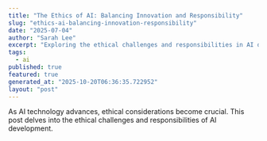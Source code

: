 ```yaml
---
title: "The Ethics of AI: Balancing Innovation and Responsibility"
slug: "ethics-ai-balancing-innovation-responsibility"
date: "2025-07-04"
author: "Sarah Lee"
excerpt: "Exploring the ethical challenges and responsibilities in AI development."
tags:
  - ai
published: true
featured: true
generated_at: "2025-10-20T06:36:35.722952"
layout: "post"
---
```


As AI technology advances, ethical considerations become crucial. This post delves into the ethical challenges and responsibilities of AI development.